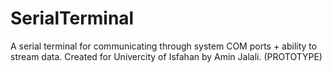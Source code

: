 # SerialTerminal
A serial terminal for communicating through system COM ports + ability to stream data. Created for Univercity of Isfahan by Amin Jalali.
(PROTOTYPE)
